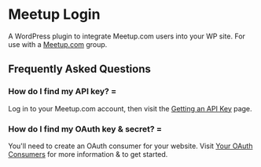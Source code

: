 Meetup Login
=============

A WordPress plugin to integrate Meetup.com users into your WP site. For use with a [Meetup.com](http://meetup.com) group.


## Frequently Asked Questions

### How do I find my API key? =

Log in to your Meetup.com account, then visit the [Getting an API Key](http://www.meetup.com/meetup_api/key/) page.

### How do I find my OAuth key & secret? =

You'll need to create an OAuth consumer for your website. Visit [Your OAuth Consumers](http://www.meetup.com/meetup_api/oauth_consumers/) for more information & to get started.
